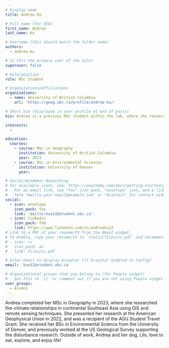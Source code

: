 ```yaml
---
# Display name
title: Andrea Ku

# Full name (for SEO)
first_name: Andrea 
last_name: Ku

# Username (this should match the folder name)
authors:
  - andrea-ku

# Is this the primary user of the site?
superuser: false

# Role/position
role: MSc Student

# Organizations/Affiliations
organizations:
  - name: University of British Columbia
    url: 'https://geog.ubc.ca/profile/andrea-ku/'

# Short bio (displayed in user profile at end of posts)
bio: Andrea is a previous MSc student within the lab, where she researched fire-climate relationships in continental Southeast Asia using GIS and remote sensing techniques

interests:
  - 

education:
  courses:
    - course: MSc in Geography
      institution: University of British Columbia
      year: 2023
    - course: BSc in Environmental Sciences
      institution: University of Denver
      year: 

# Social/Academic Networking
# For available icons, see: https://wowchemy.com/docs/getting-started/page-builder/#icons
#   For an email link, use "fas" icon pack, "envelope" icon, and a link in the
#   form "mailto:your-email@example.com" or "#contact" for contact widget.
social:
  - icon: envelope
    icon_pack: fas
    link: 'mailto:kua12@student.ubc.ca'
  - icon: linkedin
    icon_pack: fab
    link: https://www.linkedin.com/in/andreaku12
# Link to a PDF of your resume/CV from the About widget.
# To enable, copy your resume/CV to `static/files/cv.pdf` and uncomment the lines below.
# - icon: cv
#   icon_pack: ai
#   link: files/cv.pdf

# Enter email to display Gravatar (if Gravatar enabled in Config)
email: 'kua12@student.ubc.ca'

# Organizational groups that you belong to (for People widget)
#   Set this to `[]` or comment out if you are not using People widget.
user_groups:
  - Alumni
---
```


Andrea completed her MSc in Geography in 2023, where she researched fire-climate relationships in continental Southeast Asia using GIS and remote sensing techniques. She presented her research at the American Geophysical Union in 2022, and was a recipient of the AGU Student Travel Grant. She received her BSc in Environmental Science from the University of Denver, and previously worked at the US Geological Survey supporting fire disturbance research. Outside of work, Andrea and her dog, Lilo, love to eat, explore, and enjoy life!
